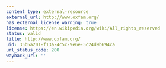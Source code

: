 ```yaml
---
content_type: external-resource
external_url: http://www.oxfam.org/
has_external_license_warning: true
license: https://en.wikipedia.org/wiki/All_rights_reserved
status: valid
title: http://www.oxfam.org/
uid: 35b5a201-f13a-4c5c-9e6e-5c24d9b694ca
url_status_code: 200
wayback_url: ''
---
```


